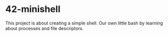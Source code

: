 # 42-minishell

This project is about creating a simple shell.
Our own little bash by learning about processes and file descriptors.
